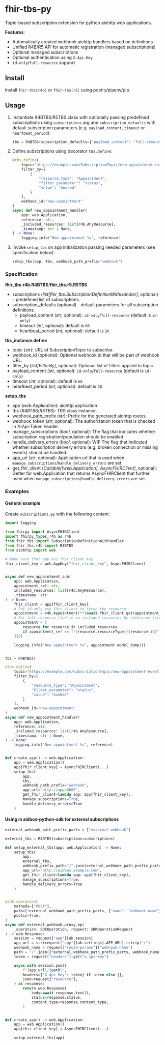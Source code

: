 # fhir-tbs-py

Topic-based subscription extension for python aiohttp web applications.

**Features**:
- Automatically created webhook aiohttp handlers based on definitions
- Unified R4B/R5 API for automatic registration (managed subscriptions)
- Optional managed subscriptions
- Optional authentication using `X-Api-Key`
- `id-only`/`full-resource` support

## Install

Install `fhir-tbs[r4b]` or `fhir-tbs[r5]` using poetry/pipenv/pip.

## Usage

1. Instantiate R4BTBS/R5TBS class with optionally passing predefined subscriptions using `subscriptions` arg and `subscription_defaults` with default subscription parameters (e.g. `payload_content`, `timeout` or `heartbeat_period`):
    ```python
    tbs = R4BTBS(subscription_defaults={"payload_content": "full-resource"})
    ```
2. Define subscriptions using decorator `tbs.define`:
    ```python
    @tbs.define(
        topic="https://example.com/SubscriptionTopic/new-appointment-event",
        filter_by=[
            {
                "resource_type": "Appointment",
                "filter_parameter": "status",
                "value": "booked"
            }
        ],
        webhook_id="new-appointment"
    )
    async def new_appointment_handler(
        app: web.Application,
        reference: str,
        _included_resources: list[r4b.AnyResource],
        _timestamp: str | None,
    ) -> None:
        logging.info("New appointment %s", reference)
    ```
3. Invoke `setup_tbs` on app initialization passing needed parameters (see specification below):
    ```python
    setup_tbs(app, tbs, webhook_path_prefix="webhook")
    ```

### Specification

**fhir_tbs.r4b.R4BTBS**/**fhir_tbs.r5.R5TBS**
- subscriptions (*list[fhir_tbs.SubscriptionDefinitionWithHandler]*, optional) - predefined list of subscriptions.
- subscription_defaults (optional) - default parameters for all subscription definitions.
    - payload_content (*str*, optional): `id-only`/`full-resource` (default is `id-only`)
    - timeout (*int*, optional): default is `60`
    - heartbeat_period (*int*, optional): default is `20`


**tbs_instance.define**
- topic (*str*): URL of SubscriptionTopic to subscribe.
- webhook_id (optional): Optional webhook id that will be part of webhook URL.
- filter_by (*list[FilterBy]*, optional): Optional list of filters applied to topic.
- payload_content (*str*, optional): `id-only`/`full-resource` (default is `id-only`)
- timeout (*int*, optional): default is `60`
- heartbeat_period (*int*, optional): default is `20`

**setup_tbs**
- app (*web.Application*): aiohttp application.
- tbs (*R4BTBS*/*R5TBS*): TBS class instance.
- webhook_path_prefix (*str*): Prefix for the generated aiohttp routes.
- webhook_token (*str*, optional): The authorization token that is checked in X-Api-Token header.
- manage_subscriptions (*bool*, optional): The flag that indicates whether subscription registration/population should be enabled.
- handle_delivery_errors (*bool*, optional): WIP The flag that indicated whether subscription delivery errors (e.g. broken connection or missing events) should be handled.
- app_url (*str*, optional): Application url that is used when `manage_subscriptions`/`handle_delivery_errors` are set.
- get_fhir_client (*Callable[[web.Application], AsyncFHIRClient]*, optional): Getter for web.Application that returns AsyncFHIRClient that further used when `manage_subscriptions`/`handle_delivery_errors` are set.

### Examples

#### General example

Create `subscriptions.py` with the following content:

```python
import logging

from fhirpy import AsyncFHIRClient
import fhirpy_types_r4b as r4b
from fhir_tbs import SubscriptionDefinitionWithHandler
from fhir_tbs.r4b import R4BTBS
from aiohttp import web

# Make sure that app has fhir_client_key
fhir_client_key = web.AppKey("fhir_client_key", AsyncFHIRClient)


async def new_appointment_sub(
    app: web.Application,
    appointment_ref: str,
    included_resources: list[r4b.AnyResource],
    _timestamp: str
) -> None:
    fhir_client = app[fhir_client_key]
    # For id-only use fhir_client to fetch the resource
    appointment = r4b.Appointment(**(await fhir_client.get(appointment_ref)))
    # For full-resource find in in included resources by reference (straightforward example) 
    appointment = [
        resource for resource in included_resources 
        if appointment_ref == f"{resource.resourceType}/{resource.id}"
    ][0]

    logging.info("New appointment %s", appointment.model_dump())


tbs = R4BTBS()

@tbs.define(
    topic="https://example.com/SubscriptionTopic/new-appointment-event",
    filter_by=[
        {
            "resource_type": "Appointment",
            "filter_parameter": "status",
            "value": "booked"
        }
    ],
    webhook_id="new-appointment"
)
async def new_appointment_handler(
    app: web.Application,
    reference: str,
    _included_resources: list[r4b.AnyResource],
    _timestamp: str | None,
) -> None:
    logging.info("New appointment %s", reference)


def create_app() -> web.Application:
    app = web.Application()
    app[fhir_client_key] = AsyncFHIRClient(...)
    setup_tbs(
        app, 
        tbs,
        webhook_path_prefix="webhook",
        app_url="http://app:8080",
        get_fhir_client=lambda app: app[fhir_client_key],
        manage_subscriptions=True,
        handle_delivery_errors=True
    )

```


#### Using in aidbox-python-sdk for external subscriptions


```python
external_webhook_path_prefix_parts = ["external-webhook"]

external_tbs = R4BTBS(subscriptions=subscriptions)

def setup_external_tbs(app: web.Application) -> None:
    setup_tbs(
        app,
        external_tbs,
        webhook_prefix_path="/".join(external_webhook_path_prefix_parts),
        app_url="http://aidbox.example.com",
        get_fhir_client=lambda app: app[fhir_client_key],
        manage_subscriptions=True,
        handle_delivery_errors=True
    )


@sdk.operation(
    methods=["POST"],
    path=[*external_webhook_path_prefix_parts, {"name": "webhook-name"}],
    public=True,
)
async def external_webhook_proxy_op(
    _operation: SDKOperation, request: SDKOperationRequest
) -> web.Response:
    session = request["app"][ak.session]
    app_url = str(request["app"][ak.settings].APP_URL).rstrip("/")
    webhook_name = request["route-params"]["webhook-name"]
    path = "/".join([*external_webhook_path_prefix_parts, webhook_name])
    token = request["headers"].get("x-api-key")

    async with session.post(
        f"{app_url}/{path}",
        headers={"X-Api-Key": token} if token else {},
        json=request["resource"],
    ) as response:
        return web.Response(
            body=await response.text(),
            status=response.status,
            content_type=response.content_type,
        )


def create_app() -> web.Application:
    app = web.Application()
    app[fhir_client_key] = AsyncFHIRClient(...)

    setup_external_tbs(app)
```

